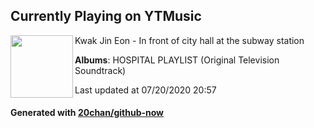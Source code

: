 ## Currently Playing on YTMusic

[<img align="left" width="100" src="https://lh3.googleusercontent.com/j0puntq0kco3ZVF3Q7Hz78EEzV9_aiEb1F6x1kK9C3PUxv01u_xIfpAFP-dNKLMjyNij-b3lcEzxSvFEtQ">](https://music.youtube.com/channel/UCSE_XZwp_fY2lzjtRzbYPog)

Kwak Jin Eon - In front of city hall at the subway station

**Albums**: HOSPITAL PLAYLIST (Original Television Soundtrack)

Last updated at 07/20/2020 20:57

#### Generated with [20chan/github-now](https://github.com/20chan/github-now)


<!--
**20chan/20chan** is a ✨ _special_ ✨ repository because its `README.md` (this file) appears on your GitHub profile.

Here are some ideas to get you started:

- 🔭 I’m currently working on ...
- 🌱 I’m currently learning ...
- 👯 I’m looking to collaborate on ...
- 🤔 I’m looking for help with ...
- 💬 Ask me about ...
- 📫 How to reach me: ...
- 😄 Pronouns: ...
- ⚡ Fun fact: ...
-->
